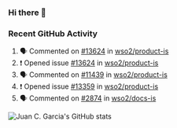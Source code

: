 ### Hi there 👋

<!--
**jcgarciaa/jcgarciaa** is a ✨ _special_ ✨ repository because its `README.md` (this file) appears on your GitHub profile.

Here are some ideas to get you started:

- 🔭 I’m currently working on ...
- 🌱 I’m currently learning ...
- 👯 I’m looking to collaborate on ...
- 🤔 I’m looking for help with ...
- 💬 Ask me about ...
- 📫 How to reach me: ...
- 😄 Pronouns: ...
- ⚡ Fun fact: ...
-->

### Recent GitHub Activity

<!--START_SECTION:activity-->
1. 🗣 Commented on [#13624](https://github.com/wso2/product-is/issues/13624) in [wso2/product-is](https://github.com/wso2/product-is)
2. ❗️ Opened issue [#13624](https://github.com/wso2/product-is/issues/13624) in [wso2/product-is](https://github.com/wso2/product-is)
3. 🗣 Commented on [#11439](https://github.com/wso2/product-is/issues/11439) in [wso2/product-is](https://github.com/wso2/product-is)
4. ❗️ Opened issue [#13359](https://github.com/wso2/product-is/issues/13359) in [wso2/product-is](https://github.com/wso2/product-is)
5. 🗣 Commented on [#2874](https://github.com/wso2/docs-is/issues/2874) in [wso2/docs-is](https://github.com/wso2/docs-is)
<!--END_SECTION:activity-->

![Juan C. Garcia's GitHub stats](https://github-readme-stats.vercel.app/api?username=jcgarciaa&count_private=true&show_icons=true&hide_border=true)